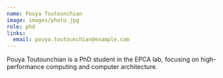```yaml
---
name: Pouya Toutounchian
image: images/photo.jpg
role: phd
links:
  email: pouya.toutounchian@example.com
---
```


Pouya Toutounchian is a PhD student in the EPCA lab, focusing on high-performance computing and computer architecture. 